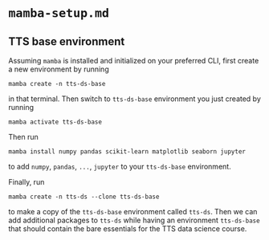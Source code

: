 # `mamba-setup.md`

## TTS base environment

Assuming `mamba` is installed and initialized on your preferred CLI, first create a new environment by running

```
mamba create -n tts-ds-base
```

in that terminal. Then switch to `tts-ds-base` environment you just created by running

```
mamba activate tts-ds-base
```

Then run

```
mamba install numpy pandas scikit-learn matplotlib seaborn jupyter
```

to add `numpy`, `pandas`, `...`, `jupyter` to your `tts-ds-base` environment.

Finally, run

```
mamba create -n tts-ds --clone tts-ds-base
```

to make a copy of the `tts-ds-base` environment called `tts-ds`. Then we can add additional packages to `tts-ds` while having an environment `tts-ds-base` that should contain the bare essentials for the TTS data science course.
